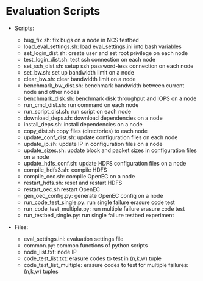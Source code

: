 # Evaluation Scripts

* Scripts: 
    * bug_fix.sh: fix bugs on a node in NCS testbed
    * load_eval_settings.sh: load eval_settings.ini into bash variables
    * set_login_dist.sh: create user and set root privilege on each node
    * test_login_dist.sh: test ssh connection on each node
    * set_ssh_dist.sh: setup ssh password-less connection on each node
    * set_bw.sh: set up bandwidth limit on a node
    * clear_bw.sh: clear bandwidth limit on a node
    * benchmark_bw_dist.sh: benchmark bandwidth between current node and other
      nodes
    * benchmark_disk.sh: benchmark disk throughput and IOPS on a node
    * run_cmd_dist.sh: run command on each node
    * run_script_dist.sh: run script on each node
    * download_deps.sh: download dependencies on a node
    * install_deps.sh: install dependencies on a node
    * copy_dist.sh copy files (directories) to each node
    * update_conf_dist.sh: update configuration files on each node
    * update_ip.sh: update IP in configuration files on a node
    * update_sizes.sh: update block and packet sizes in configuration files on
      a node
    * update_hdfs_conf.sh: update HDFS configuration files on a node
    * compile_hdfs3.sh: compile HDFS
    * compile_oec.sh: compile OpenEC on a node
    * restart_hdfs.sh: reset and restart HDFS
    * restart_oec.sh restart OpenEC
    * gen_oec_config.py: generate OpenEC config on a node
    * run_code_test_single.py: run single failure erasure code test
    * run_code_test_multiple.py: run multiple failure erasure code test
    * run_testbed_single.py: run single failure testbed experiment

* Files:
    * eval_settings.ini: evaluation settings file
    * common.py: common functions of python scripts
    * node_list.txt: node IP 
    * code_test_list.txt: erasure codes to test in (n,k,w) tuple
    * code_test_list_multiple: erasure codes to test for multiple failures: (n,k,w) tuples